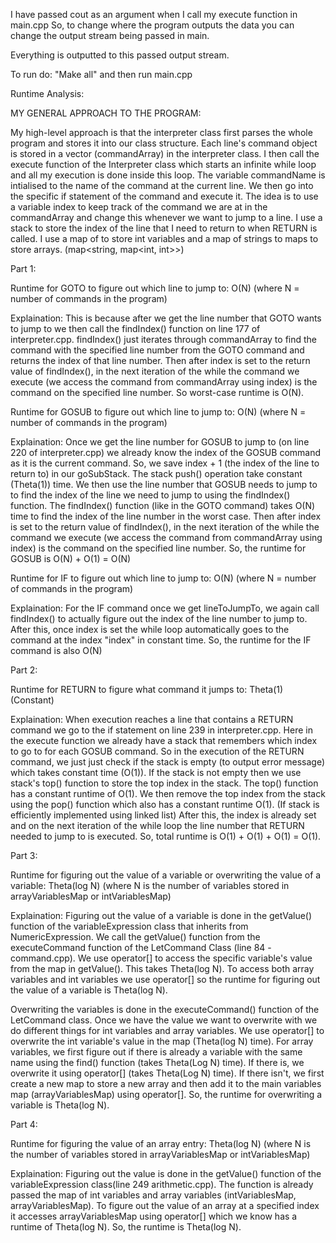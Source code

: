 I have passed cout as an argument when I call my execute function in main.cpp
So, to change where the program outputs the data you can change the output
stream being passed in main.

Everything is outputted to this passed output stream.

To run do: "Make all" and then run main.cpp

Runtime Analysis:

MY GENERAL APPROACH TO THE PROGRAM:

My high-level approach is that the interpreter class first parses the whole program 
and stores it into our class structure. Each line's command object is stored in a 
vector (commandArray) in the interpreter class. I then call the execute function of 
the Interpreter class which starts an infinite while loop and all my execution is done 
inside this loop. The variable commandName is intialised to the name of the command 
at the current line. We then go into the specific if statement of the command
and execute it. The idea is to use a variable index to keep track of the command we are
at in the commandArray and change this whenever we want to jump to a line. I use a stack
to store the index of the line that I need to return to when RETURN is called. I use a map
of <string to int> to store int variables and a map of strings to maps to store arrays.
(map<string, map<int, int>>)

Part 1:

Runtime for GOTO to figure out which line to jump to: O(N) (where N = number of commands in the program)

Explaination: This is because after we get the line number that GOTO wants to jump to we then call the
findIndex() function on line 177 of interpreter.cpp. findIndex() just iterates through commandArray to
find the command with the specified line number from the GOTO command and returns the index of that line 
number. Then after index is set to the return value of findIndex(), in the next iteration of the while 
the command we execute (we access the command from commandArray using index) is the command on the specified 
line number. So worst-case runtime is O(N). 

Runtime for GOSUB to figure out which line to jump to: O(N) (where N = number of commands in the program)

Explaination: Once we get the line number for GOSUB to jump to (on line 220 of interpreter.cpp) we already
know the index of the GOSUB command as it is the current command. So, we save index + 1 (the index of the 
line to return to) in our goSubStack. The stack push() operation take constant (Theta(1)) time. We then
use the line number that GOSUB needs to jump to to find the index of the line we need to jump to using
the findIndex() function. The findIndex() function (like in the GOTO command) takes O(N) time to find
the index of the line number in the worst case. Then after index is set to the return value of findIndex(),
in the next iteration of the while the command we execute (we access the command from commandArray using index) 
is the command on the specified line number. So, the runtime for GOSUB is O(N) + O(1) = O(N)

Runtime for IF to figure out which line to jump to: O(N) (where N = number of commands in the program)

Explaination: For the IF command once we get lineToJumpTo, we again call findIndex() to actually figure out 
the index of the line number to jump to. After this, once index is set the while loop automatically goes to 
the command at the index "index" in constant time. So, the runtime for the IF command is also O(N)


Part 2:

Runtime for RETURN to figure what command it jumps to: Theta(1) (Constant)

Explaination: When execution reaches a line that contains a RETURN command we go to the if statement on
line 239 in interpreter.cpp. Here in the execute function we already have a stack that remembers which index
to go to for each GOSUB command. So in the execution of the RETURN command, we just just check if the stack
is empty (to output error message) which takes constant time (O(1)). If the stack is not empty then we use
stack's top() function to store the top index in the stack. The top() function has a constant runtime of O(1).
We then remove the top index from the stack using the pop() function which also has a constant runtime O(1).
(If stack is efficiently implemented using linked list)
After this, the index is already set and on the next iteration of the while loop the line number that RETURN 
needed to jump to is executed. So, total runtime is O(1) + O(1) + O(1) = O(1).

Part 3:

Runtime for figuring out the value of a variable or overwriting the value of a variable: Theta(log N)
(where N is the number of variables stored in arrayVariablesMap or intVariablesMap)

Explaination: Figuring out the value of a variable is done in the getValue() function of the
variableExpression class that inherits from NumericExpression. We call the getValue() function from the 
executeCommand function of the LetCommand Class (line 84 - command.cpp). We use operator[] to access the
specific variable's value from the map in getValue(). This takes Theta(log N). To access both array variables
and int variables we use operator[] so the runtime for figuring out the value of a variable is Theta(log N).

Overwriting the variables is done in the executeCommand() function of the LetCommand class. Once we have the
value we want to overwrite with we do different things for int variables and array variables. We use operator[]
to overwrite the int variable's value in the map (Theta(log N) time). For array variables, we first figure out
if there is already a variable with the same name using the find() function (takes Theta(Log N) time). If there is, 
we overwrite it using operator[] (takes Theta(Log N) time). If there isn't, we first create a new map to store a new
array and then add it to the main variables map (arrayVariablesMap) using operator[]. So, the runtime for overwriting
a variable is Theta(log N).

Part 4:

Runtime for figuring the value of an array entry: Theta(log N)
(where N is the number of variables stored in arrayVariablesMap or intVariablesMap)

Explaination: Figuring out the value is done in the getValue() function of the variableExpression class(line 249
arithmetic.cpp). The function is already passed the map of int variables and array variables (intVariablesMap,
arrayVariablesMap). To figure out the value of an array at a specified index it accesses arrayVariablesMap using
operator[] which we know has a runtime of Theta(log N). So, the runtime is Theta(log N).
